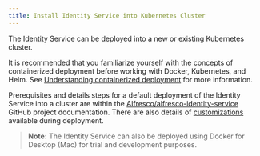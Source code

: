 ```yaml
---
title: Install Identity Service into Kubernetes Cluster
---
```


The Identity Service can be deployed into a new or existing Kubernetes cluster.

It is recommended that you familiarize yourself with the concepts of containerized deployment before working with Docker, Kubernetes, and Helm. See [Understanding containerized deployment](TODO_LINK:https://docs.alfresco.com/6.1/concepts/deploy-overview.html) for more information.

Prerequisites and details steps for a default deployment of the Identity Service into a cluster are within the [Alfresco/alfresco-identity-service](https://github.com/Alfresco/alfresco-identity-service/tree/1.1.0) GitHub project documentation. There are also details of [customizations](https://github.com/Alfresco/alfresco-identity-service/tree/1.1.0) available during deployment.

>**Note:** The Identity Service can also be deployed using Docker for Desktop (Mac) for trial and development purposes.


